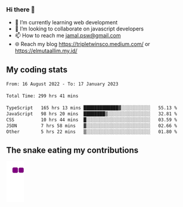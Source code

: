### Hi there 👋

<!--
**padepokanpenguin/padepokanpenguin** is a ✨ _special_ ✨ repository because its `README.md` (this file) appears on your GitHub profile.
-->

- 🌱 I’m currently learning  web development
- 👯 I’m looking to collaborate on javascript developers
- 📫 How to reach me jamal.psw@gmail.com
- 🌐 Reach my blog https://tripletwinsco.medium.com/ or https://elmutaallim.my.id/

<!-- ![Anurag's github stats](https://github-readme-stats.vercel.app/api?username=padepokanpenguin&count_private=true&disable_animations=false&show_icons=true&theme=default)
[![Top Langs](https://github-readme-stats.vercel.app/api/top-langs/?username=padepokanpenguin&theme=default&layout=compact)](https://github.com/padepokanpenguin) -->

## My coding stats

<!--START_SECTION:waka-->

```text
From: 16 August 2022 - To: 17 January 2023

Total Time: 299 hrs 41 mins

TypeScript   165 hrs 13 mins █████████████▓░░░░░░░░░░░   55.13 %
JavaScript   98 hrs 20 mins  ████████▒░░░░░░░░░░░░░░░░   32.81 %
CSS          10 hrs 44 mins  █░░░░░░░░░░░░░░░░░░░░░░░░   03.59 %
JSON         7 hrs 58 mins   ▓░░░░░░░░░░░░░░░░░░░░░░░░   02.66 %
Other        5 hrs 22 mins   ▒░░░░░░░░░░░░░░░░░░░░░░░░   01.80 %
```

<!--END_SECTION:waka-->


## The snake eating my contributions
![snake gif](https://github.com/padepokanpenguin/padepokanpenguin/blob/output/github-contribution-grid-snake.gif)
